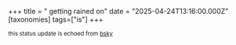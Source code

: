 +++
title = " getting rained on"
date = "2025-04-24T13:16:00.000Z"
[taxonomies]
tags=["is"]
+++

<small>this status update is echoed from [bsky](https://bsky.app/profile/nonmodernist-is.bsky.social/post/3lnlcvvhl3q2t)</small>
